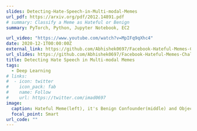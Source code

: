 ```yaml
---
slides: Detecting-Hate-Speech-in-Multi-modal-Memes
url_pdf: https://arxiv.org/pdf/2012.14891.pdf
# summary: Classify a Meme as Hateful or Benign
summary: PyTorch, Python, Jupyter Notebook, EC2

url_video: "https://www.youtube.com/watch?v=MpIFq9qXhc4"
date: 2020-12-1T00:00:00Z
external_link: https://github.com/Abhishek0697/Facebook-Hateful-Memes-Challenge
url_slides: https://github.com/Abhishek0697/Facebook-Hateful-Memes-Challenge/blob/main/Detecting%20Hate%20Speech%20in%20Multi-modal%20Memes.pdf
title: Detecting Hate Speech in Multi-modal Memes
tags:
  - Deep Learning
# links:
#  - icon: twitter
#    icon_pack: fab
#    name: Follow
#    url: https://twitter.com/imad0697
image:
  caption: Hateful Meme(left), it's Benign Confounder(middle) and Object Dection Visualization(right)
  focal_point: Smart
url_code: ""
---
```


